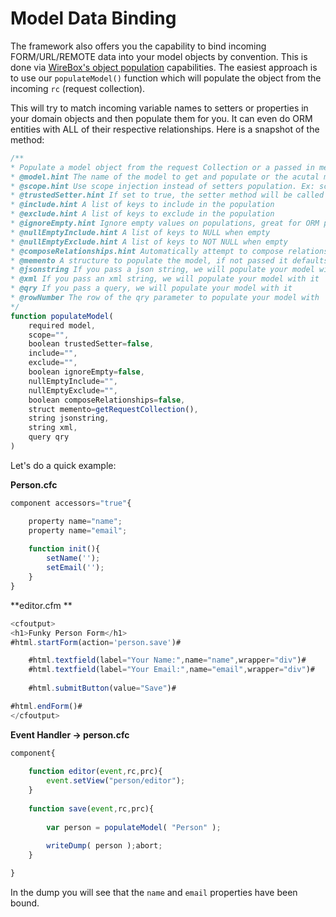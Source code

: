 # Model Data Binding

The framework also offers you the capability to bind incoming FORM/URL/REMOTE data into your model objects by convention.  This is done via [WireBox's object population](http://wirebox.ortusbooks.com/content/wirebox_object_populator/index.html) capabilities. The easiest approach is to use our `populateModel()` function which will populate the object from the incoming `rc` (request collection).

This will try to match incoming variable names to setters or properties in your domain objects and then populate them for you.  It can even do ORM entities with ALL of their respective relationships. Here is a snapshot of the method:

```js
/**
* Populate a model object from the request Collection or a passed in memento structure
* @model.hint The name of the model to get and populate or the acutal model object. If you already have an instance of a model, then use the populateBean() method
* @scope.hint Use scope injection instead of setters population. Ex: scope=variables.instance.
* @trustedSetter.hint If set to true, the setter method will be called even if it does not exist in the object
* @include.hint A list of keys to include in the population
* @exclude.hint A list of keys to exclude in the population
* @ignoreEmpty.hint Ignore empty values on populations, great for ORM population
* @nullEmptyInclude.hint A list of keys to NULL when empty
* @nullEmptyExclude.hint A list of keys to NOT NULL when empty
* @composeRelationships.hint Automatically attempt to compose relationships from memento
* @memento A structure to populate the model, if not passed it defaults to the request collection
* @jsonstring If you pass a json string, we will populate your model with it
* @xml If you pass an xml string, we will populate your model with it
* @qry If you pass a query, we will populate your model with it
* @rowNumber The row of the qry parameter to populate your model with
*/
function populateModel(
	required model,
	scope="",
	boolean trustedSetter=false,
	include="",
	exclude="",
	boolean ignoreEmpty=false,
	nullEmptyInclude="",
	nullEmptyExclude="",
	boolean composeRelationships=false,
	struct memento=getRequestCollection(),
	string jsonstring,
	string xml,
	query qry
)
```

Let's do a quick example:

**Person.cfc** 

```js
component accessors="true"{

	property name="name";
	property name="email";
	
	function init(){
		setName('');
		setEmail('');
	}
}
```

**editor.cfm **

```js
<cfoutput>
<h1>Funky Person Form</h1>
#html.startForm(action='person.save')#

	#html.textfield(label="Your Name:",name="name",wrapper="div")#
	#html.textfield(label="Your Email:",name="email",wrapper="div")#
	
	#html.submitButton(value="Save")#

#html.endForm()#
</cfoutput>
```

**Event Handler -> person.cfc** 

```js
component{
	
	function editor(event,rc,prc){
		event.setView("person/editor");		
	}
	
	function save(event,rc,prc){
		
		var person = populateModel( "Person" );
		
		writeDump( person );abort;
	}

}
```

In the dump you will see that the `name` and `email` properties have been bound.
